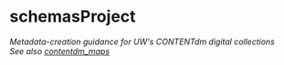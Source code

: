 # schemasProject
*Metadata-creation guidance for UW's CONTENTdm digital collections*  
*See also [contentdm_maps](https://github.com/uwlib-mig/contentdm_maps)*

